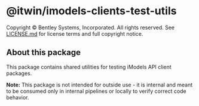 # @itwin/imodels-clients-test-utils

Copyright © Bentley Systems, Incorporated. All rights reserved. See [LICENSE.md](./LICENSE.md) for license terms and full copyright notice.

## About this package

This package contains shared utilities for testing iModels API client packages.

**Note:** This package is not intended for outside use - it is internal and meant to be consumed only in internal pipelines or locally to verify correct code behavior.